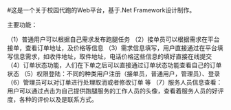 #这是一个关于校园代跑的Web平台，基于.Net Framework设计制作。

主要功能：

（1）普通用户可以根据自己需求发布跑腿任务
（2）接单员可以根据需求在平台接单，查看订单地址，及价格等信息
（3）需求信息填写，用户直接通过在平台填写信息需求，如收件地址，取件地址，电话价格这些信息的填好直接在线提交
（4）订单状态功能，人们在下单之后可以直接通过订单状态功能查看自己的订单状态
（5）权限登陆：不同的种类用户注册（接单员，普通用户，管理员）、登录
（6）管理员可以对订单进行处理取消或者修改订单 等
（7）服务人员信息查看：用户可以通过点击为自己提供跑腿服务的工作人员的头像，查看着服务人员的好评度，各种的评价以及是联系方式。
